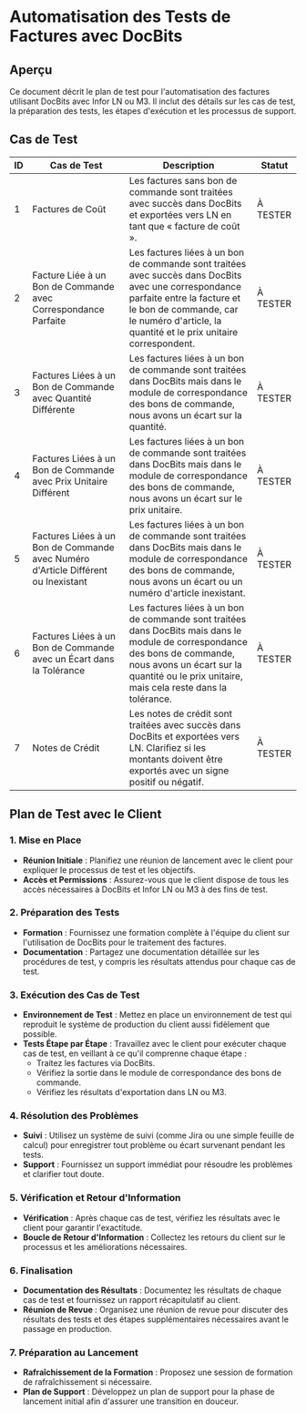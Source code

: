 # Automatisation des Tests de Factures avec DocBits

## Aperçu

Ce document décrit le plan de test pour l'automatisation des factures utilisant DocBits avec Infor LN ou M3. Il inclut des détails sur les cas de test, la préparation des tests, les étapes d'exécution et les processus de support.

## Cas de Test

| ID | Cas de Test                                                                       | Description                                                                                                                                                                                                                     | Statut   |
| -- | --------------------------------------------------------------------------------- | ------------------------------------------------------------------------------------------------------------------------------------------------------------------------------------------------------------------------------- | -------- |
| 1  | Factures de Coût                                                                  | Les factures sans bon de commande sont traitées avec succès dans DocBits et exportées vers LN en tant que « facture de coût ».                                                                                                  | À TESTER |
| 2  | Facture Liée à un Bon de Commande avec Correspondance Parfaite                    | Les factures liées à un bon de commande sont traitées avec succès dans DocBits avec une correspondance parfaite entre la facture et le bon de commande, car le numéro d'article, la quantité et le prix unitaire correspondent. | À TESTER |
| 3  | Factures Liées à un Bon de Commande avec Quantité Différente                      | Les factures liées à un bon de commande sont traitées dans DocBits mais dans le module de correspondance des bons de commande, nous avons un écart sur la quantité.                                                             | À TESTER |
| 4  | Factures Liées à un Bon de Commande avec Prix Unitaire Différent                  | Les factures liées à un bon de commande sont traitées dans DocBits mais dans le module de correspondance des bons de commande, nous avons un écart sur le prix unitaire.                                                        | À TESTER |
| 5  | Factures Liées à un Bon de Commande avec Numéro d'Article Différent ou Inexistant | Les factures liées à un bon de commande sont traitées dans DocBits mais dans le module de correspondance des bons de commande, nous avons un écart ou un numéro d'article inexistant.                                           | À TESTER |
| 6  | Factures Liées à un Bon de Commande avec un Écart dans la Tolérance               | Les factures liées à un bon de commande sont traitées dans DocBits mais dans le module de correspondance des bons de commande, nous avons un écart sur la quantité ou le prix unitaire, mais cela reste dans la tolérance.      | À TESTER |
| 7  | Notes de Crédit                                                                   | Les notes de crédit sont traitées avec succès dans DocBits et exportées vers LN. Clarifiez si les montants doivent être exportés avec un signe positif ou négatif.                                                              | À TESTER |

## Plan de Test avec le Client

### 1. Mise en Place

* **Réunion Initiale** : Planifiez une réunion de lancement avec le client pour expliquer le processus de test et les objectifs.
* **Accès et Permissions** : Assurez-vous que le client dispose de tous les accès nécessaires à DocBits et Infor LN ou M3 à des fins de test.

### 2. Préparation des Tests

* **Formation** : Fournissez une formation complète à l'équipe du client sur l'utilisation de DocBits pour le traitement des factures.
* **Documentation** : Partagez une documentation détaillée sur les procédures de test, y compris les résultats attendus pour chaque cas de test.

### 3. Exécution des Cas de Test

* **Environnement de Test** : Mettez en place un environnement de test qui reproduit le système de production du client aussi fidèlement que possible.
* **Tests Étape par Étape** : Travaillez avec le client pour exécuter chaque cas de test, en veillant à ce qu'il comprenne chaque étape :
  * Traitez les factures via DocBits.
  * Vérifiez la sortie dans le module de correspondance des bons de commande.
  * Vérifiez les résultats d'exportation dans LN ou M3.

### 4. Résolution des Problèmes

* **Suivi** : Utilisez un système de suivi (comme Jira ou une simple feuille de calcul) pour enregistrer tout problème ou écart survenant pendant les tests.
* **Support** : Fournissez un support immédiat pour résoudre les problèmes et clarifier tout doute.

### 5. Vérification et Retour d'Information

* **Vérification** : Après chaque cas de test, vérifiez les résultats avec le client pour garantir l'exactitude.
* **Boucle de Retour d'Information** : Collectez les retours du client sur le processus et les améliorations nécessaires.

### 6. Finalisation

* **Documentation des Résultats** : Documentez les résultats de chaque cas de test et fournissez un rapport récapitulatif au client.
* **Réunion de Revue** : Organisez une réunion de revue pour discuter des résultats des tests et des étapes supplémentaires nécessaires avant le passage en production.

### 7. Préparation au Lancement

* **Rafraîchissement de la Formation** : Proposez une session de formation de rafraîchissement si nécessaire.
* **Plan de Support** : Développez un plan de support pour la phase de lancement initial afin d'assurer une transition en douceur.
